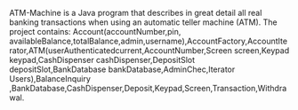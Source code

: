 ATM-Machine is a Java program that describes in great detail all real banking transactions when using an automatic teller machine (ATM). The project contains:
Account(accountNumber,pin, availableBalance,totalBalance,admin,username),AccountFactory,AccountIterator,ATM(userAuthenticatedcurrent,AccountNumber,Screen screen,Keypad keypad,CashDispenser cashDispenser,DepositSlot depositSlot,BankDatabase bankDatabase,AdminChec,Iterator Users),BalanceInquiry ,BankDatabase,CashDispenser,Deposit,Keypad,Screen,Transaction,Withdrawal.

